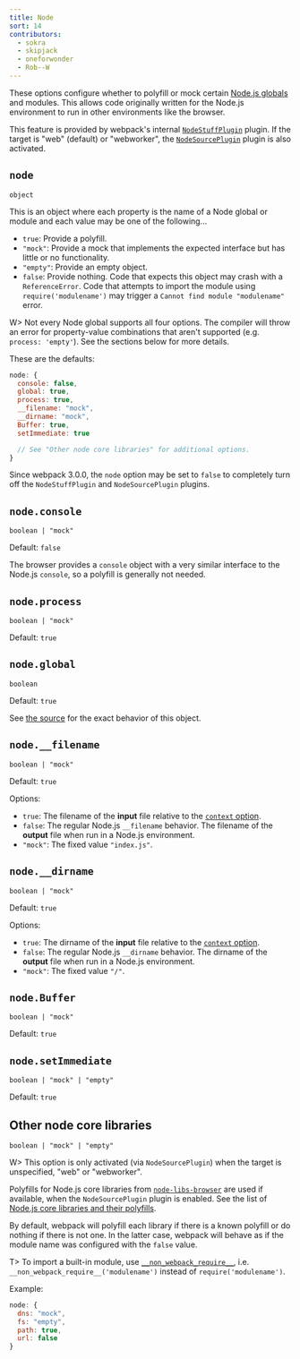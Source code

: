 ```yaml
---
title: Node
sort: 14
contributors:
  - sokra
  - skipjack
  - oneforwonder
  - Rob--W
---
```


These options configure whether to polyfill or mock certain [Node.js globals](https://nodejs.org/docs/latest/api/globals.html) and modules. This allows code originally written for the Node.js environment to run in other environments like the browser.

This feature is provided by webpack's internal [`NodeStuffPlugin`](https://github.com/webpack/webpack/blob/master/lib/NodeStuffPlugin.js) plugin. If the target is "web" (default) or "webworker", the [`NodeSourcePlugin`](https://github.com/webpack/webpack/blob/master/lib/node/NodeSourcePlugin.js) plugin is also activated.


## `node`

`object`

This is an object where each property is the name of a Node global or module and each value may be one of the following...

- `true`: Provide a polyfill.
- `"mock"`: Provide a mock that implements the expected interface but has little or no functionality.
- `"empty"`: Provide an empty object.
- `false`: Provide nothing. Code that expects this object may crash with a `ReferenceError`. Code that attempts to import the module using `require('modulename')` may trigger a `Cannot find module "modulename"` error.

W> Not every Node global supports all four options. The compiler will throw an error for property-value combinations that aren't supported (e.g. `process: 'empty'`). See the sections below for more details.

These are the defaults:

```js
node: {
  console: false,
  global: true,
  process: true,
  __filename: "mock",
  __dirname: "mock",
  Buffer: true,
  setImmediate: true

  // See "Other node core libraries" for additional options.
}
```

Since webpack 3.0.0, the `node` option may be set to `false` to completely turn off the `NodeStuffPlugin` and `NodeSourcePlugin` plugins.


## `node.console`

`boolean | "mock"`

Default: `false`

The browser provides a `console` object with a very similar interface to the Node.js `console`, so a polyfill is generally not needed.


## `node.process`

`boolean | "mock"`

Default: `true`


## `node.global`

`boolean`

Default: `true`

See [the source](https://github.com/webpack/webpack/blob/master/buildin/global.js) for the exact behavior of this object.


## `node.__filename`

`boolean | "mock"`

Default: `true`

Options:

- `true`: The filename of the **input** file relative to the [`context` option](https://webpack.js.org/configuration/entry-context/#context).
- `false`: The regular Node.js `__filename` behavior. The filename of the **output** file when run in a Node.js environment.
- `"mock"`: The fixed value `"index.js"`.


## `node.__dirname`

`boolean | "mock"`

Default: `true`

Options:

- `true`: The dirname of the **input** file relative to the [`context` option](https://webpack.js.org/configuration/entry-context/#context).
- `false`: The regular Node.js `__dirname` behavior. The dirname of the **output** file when run in a Node.js environment.
- `"mock"`: The fixed value `"/"`.


## `node.Buffer`

`boolean | "mock"`

Default: `true`


## `node.setImmediate`

`boolean | "mock" | "empty"`

Default: `true`


## Other node core libraries

`boolean | "mock" | "empty"`

W> This option is only activated (via `NodeSourcePlugin`) when the target is unspecified, "web" or "webworker".

Polyfills for Node.js core libraries from [`node-libs-browser`](https://github.com/webpack/node-libs-browser) are used if available, when the `NodeSourcePlugin` plugin is enabled. See the list of [Node.js core libraries and their polyfills](https://github.com/webpack/node-libs-browser#readme).

By default, webpack will polyfill each library if there is a known polyfill or do nothing if there is not one. In the latter case, webpack will behave as if the module name was configured with the `false` value.

T> To import a built-in module, use [`__non_webpack_require__`](/api/module-variables/#__non_webpack_require__-webpack-specific-), i.e. `__non_webpack_require__('modulename')` instead of `require('modulename')`.

Example:

```js
node: {
  dns: "mock",
  fs: "empty",
  path: true,
  url: false
}
```

